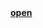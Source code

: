 <link rel="stylesheet" href="https://cdn.jsdelivr.net/npm/bootstrap-icons@1.9.1/font/bootstrap-icons.css">
<a href="https://google.com" target="blank"> <strong>open</strong></a>